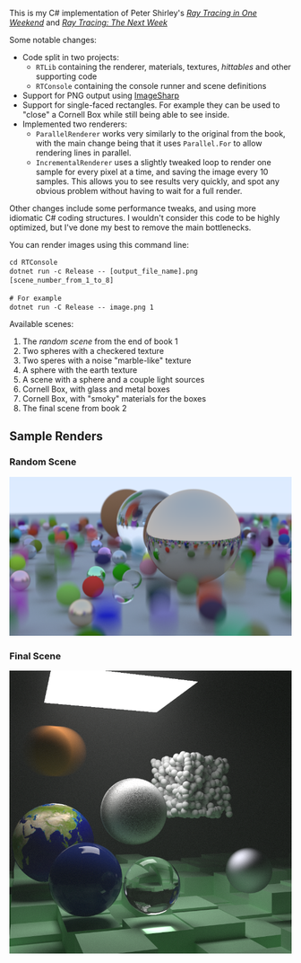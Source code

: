 This is my C# implementation of Peter Shirley's [_Ray Tracing in One Weekend_](https://raytracing.github.io/books/RayTracingInOneWeekend.html) and [_Ray Tracing: The Next Week_](https://raytracing.github.io/books/RayTracingTheNextWeek.html)

Some notable changes:
- Code split in two projects:
  - `RTLib` containing the renderer, materials, textures, _hittables_ and other supporting code
  - `RTConsole` containing the console runner and scene definitions
- Support for PNG output using [ImageSharp](https://github.com/SixLabors/ImageSharp)
- Support for single-faced rectangles. For example they can be used to "close" a Cornell Box while still being able to see inside.
- Implemented two renderers:
  - `ParallelRenderer` works very similarly to the original from the book, with the main change being that it uses `Parallel.For` to allow rendering lines in parallel.
  - `IncrementalRenderer` uses a slightly tweaked loop to render one sample for every pixel at a time, and saving the image every 10 samples. This allows you to see results very quickly, and spot any obvious problem without having to wait for a full render.
  
Other changes include some performance tweaks, and using more idiomatic C# coding structures.
I wouldn't consider this code to be highly optimized, but I've done my best to remove the main bottlenecks.

You can render images using this command line:
```
cd RTConsole
dotnet run -c Release -- [output_file_name].png [scene_number_from_1_to_8]

# For example
dotnet run -C Release -- image.png 1
```

Available scenes:
1. The _random scene_ from the end of book 1
2. Two spheres with a checkered texture
3. Two speres with a noise "marble-like" texture
4. A sphere with the earth texture
5. A scene with a sphere and a couple light sources
6. Cornell Box, with glass and metal boxes
7. Cornell Box, with "smoky" materials for the boxes
8. The final scene from book 2

## Sample Renders

### Random Scene
![Random Scene](./samples/random-scene.png)

### Final Scene
![Final Scene](./samples/final-scene.png)